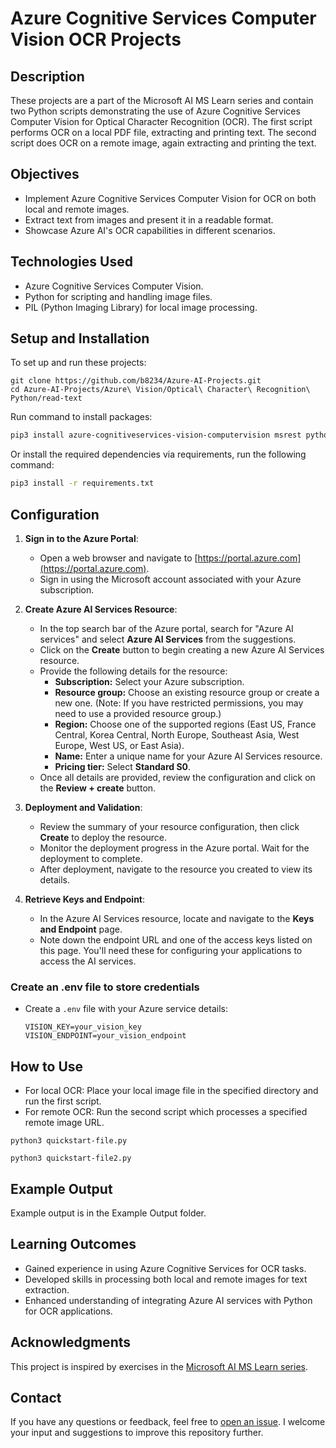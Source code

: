 # Azure Cognitive Services Computer Vision OCR Projects

## Description
These projects are a part of the Microsoft AI MS Learn series and contain two Python scripts demonstrating the use of Azure Cognitive Services Computer Vision for Optical Character Recognition (OCR). The first script performs OCR on a local PDF file, extracting and printing text. The second script does OCR on a remote image, again extracting and printing the text. 

## Objectives
- Implement Azure Cognitive Services Computer Vision for OCR on both local and remote images.
- Extract text from images and present it in a readable format.
- Showcase Azure AI's OCR capabilities in different scenarios.

## Technologies Used
- Azure Cognitive Services Computer Vision.
- Python for scripting and handling image files.
- PIL (Python Imaging Library) for local image processing.

## Setup and Installation
To set up and run these projects:

```
git clone https://github.com/b8234/Azure-AI-Projects.git
cd Azure-AI-Projects/Azure\ Vision/Optical\ Character\ Recognition\ Python/read-text
```

Run command to install packages:

```bash
pip3 install azure-cognitiveservices-vision-computervision msrest python-dotenv Pillow
```

Or install the required dependencies via requirements, run the following command:

```bash
pip3 install -r requirements.txt
```

## Configuration

1. **Sign in to the Azure Portal**:
   - Open a web browser and navigate to [https://portal.azure.com](https://portal.azure.com).
   - Sign in using the Microsoft account associated with your Azure subscription.

2. **Create Azure AI Services Resource**:
   - In the top search bar of the Azure portal, search for "Azure AI services" and select **Azure AI Services** from the suggestions.
   - Click on the **Create** button to begin creating a new Azure AI Services resource.
   - Provide the following details for the resource:
     - **Subscription:** Select your Azure subscription.
     - **Resource group:** Choose an existing resource group or create a new one. (Note: If you have restricted permissions, you may need to use a provided resource group.)
     - **Region:** Choose one of the supported regions (East US, France Central, Korea Central, North Europe, Southeast Asia, West Europe, West US, or East Asia).
     - **Name:** Enter a unique name for your Azure AI Services resource.
     - **Pricing tier:** Select **Standard S0**.
   - Once all details are provided, review the configuration and click on the **Review + create** button.

3. **Deployment and Validation**:
   - Review the summary of your resource configuration, then click **Create** to deploy the resource.
   - Monitor the deployment progress in the Azure portal. Wait for the deployment to complete.
   - After deployment, navigate to the resource you created to view its details.

4. **Retrieve Keys and Endpoint**:
   - In the Azure AI Services resource, locate and navigate to the **Keys and Endpoint** page.
   - Note down the endpoint URL and one of the access keys listed on this page. You'll need these for configuring your applications to access the AI services.

### Create an .env file to store credentials

- Create a `.env` file with your Azure service details:
  ```
  VISION_KEY=your_vision_key
  VISION_ENDPOINT=your_vision_endpoint
  ```

## How to Use
- For local OCR: Place your local image file in the specified directory and run the first script.
- For remote OCR: Run the second script which processes a specified remote image URL.

```
python3 quickstart-file.py
```
```
python3 quickstart-file2.py
```

## Example Output
Example output is in the Example Output folder.

## Learning Outcomes
- Gained experience in using Azure Cognitive Services for OCR tasks.
- Developed skills in processing both local and remote images for text extraction.
- Enhanced understanding of integrating Azure AI services with Python for OCR applications.

## Acknowledgments
This project is inspired by exercises in the [Microsoft AI MS Learn series](https://learn.microsoft.com/en-us/training/).

## Contact

If you have any questions or feedback, feel free to [open an issue](https://github.com/b8234/Azure-AI-Projects/issues/new). I welcome your input and suggestions to improve this repository further.
